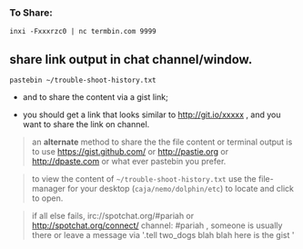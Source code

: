 ### **To Share**:
`inxi -Fxxxrzc0 | nc termbin.com 9999`

## share link output in chat channel/window.

`pastebin ~/trouble-shoot-history.txt` 

* and to share the content via a gist link;

* you should get a link that looks similar to http://git.io/xxxxx , and you want to share the link on channel.

> an **alternate** method to share the the file content or terminal output is to use https://gist.github.com/ or http://pastie.org or http://dpaste.com or what ever pastebin you prefer.

> to view the content of `~/trouble-shoot-history.txt` use the file-manager for your desktop (`caja/nemo/dolphin/etc`) to locate and click to open.

> if all else fails, irc://spotchat.org/#pariah or http://spotchat.org/connect/ channel: #pariah , someone is usually there or leave a message via '.tell two_dogs blah blah here is the gist ' 

